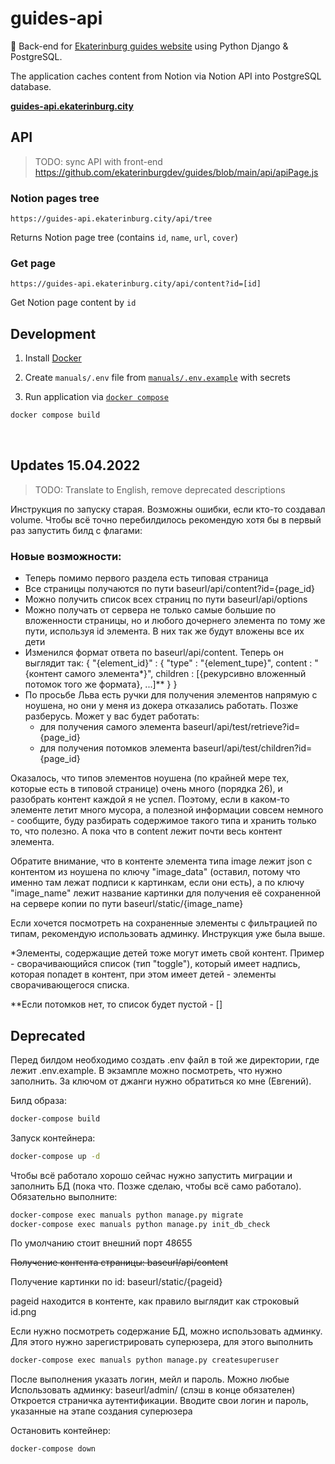 # guides-api

📗 Back-end for [Ekaterinburg guides website](https://github.com/ekaterinburgdev/guides) using Python Django & PostgreSQL.

The application caches content from Notion via Notion API into PostgreSQL database.

**[guides-api.ekaterinburg.city](https://guides-api.ekaterinburg.city)**

## API

> TODO: sync API with front-end https://github.com/ekaterinburgdev/guides/blob/main/api/apiPage.js

### Notion pages tree 
```
https://guides-api.ekaterinburg.city/api/tree
```
Returns Notion page tree (contains `id`, `name`, `url`, `cover`)

### Get page
```
https://guides-api.ekaterinburg.city/api/content?id=[id]
```
Get Notion page content by `id`


## Development

1. Install [Docker](https://docs.docker.com/get-docker/)

2. Create `manuals/.env` file from [`manuals/.env.example`](https://github.com/ekaterinburgdev/guides-api/blob/main/manuals/.env.example) with secrets

3. Run application via [`docker compose`](https://docs.docker.com/compose/)
```bash
docker compose build
```

<br />

## Updates 15.04.2022

> TODO: Translate to English, remove deprecated descriptions

Инструкция по запуску старая. Возможны ошибки, если кто-то создавал volume. Чтобы всё точно перебилдилось рекомендую хотя бы в первый раз запустить билд с флагами:


### Новые возможности:

- Теперь помимо первого раздела есть типовая страница
- Все страницы получаются по пути baseurl/api/content?id={page_id}
- Можно получить список всех страниц по пути baseurl/api/options
- Можно получать от сервера не только самые большие по вложенности страницы, но и любого дочернего элемента по тому же пути, используя id элемента. В них так же будут вложены все их дети
- Изменился формат ответа по baseurl/api/content. Теперь он выглядит так: { "{element_id}" : { "type" : "{element_tupe}", content : "{контент самого элемента*}", children : [{рекурсивно вложенный потомок того же формата}, ...]** } }
- По просьбе Льва есть ручки для получения элементов напрямую с ноушена, но они у меня из докера отказались работать. Позже разберусь. Может у вас будет работать:
    - для получения самого элемента baseurl/api/test/retrieve?id={page_id}
    - для получения потомков элемента baseurl/api/test/children?id={page_id}

Оказалось, что типов элементов ноушена (по крайней мере тех, которые есть в типовой странице) очень много (порядка 26), и разобрать контент каждой я не успел. Поэтому, если в каком-то элементе летит много мусора, а полезной информации совсем немного - сообщите, буду разбирать содержимое такого типа и хранить только то, что полезно. А пока что в content лежит почти весь контент элемента.

Обратите внимание, что в контенте элемента типа image лежит json с контентом из ноушена по ключу "image_data" (оставил, потому что именно там лежат подписи к картинкам, если они есть), а по ключу "image_name" лежит название картинки для получения её сохраненной на сервере копии по пути baseurl/static/{image_name}

Если хочется посмотреть на сохраненные элементы с фильтрацией по типам, рекомендую использовать админку. Инструкция уже была выше.

*Элементы, содержащие детей тоже могут иметь свой контент. Пример - сворачивающийся список (тип "toggle"), который имеет надпись, которая попадет в контент, при этом имеет детей - элементы сворачивающегося списка.

**Если потомков нет, то список будет пустой - []

## Deprecated

Перед билдом необходимо создать .env файл в той же директории, где лежит .env.example. В экзампле можно посмотреть, что нужно заполнить. За ключом от джанги нужно обратиться ко мне (Евгений).

Билд образа: 
``` bash
docker-compose build
```

Запуск контейнера:
``` bash
docker-compose up -d
```

Чтобы всё работало хорошо сейчас нужно запустить миграции и заполнить БД (пока что. Позже сделаю, чтобы всё само работало). Обязательно выполните:
``` bash
docker-compose exec manuals python manage.py migrate
docker-compose exec manuals python manage.py init_db_check
```

По умолчанию стоит внешний порт 48655

~~Получение контента страницы: baseurl/api/content~~

Получение картинки по id: baseurl/static/{pageid}

pageid находится в контенте, как правило выглядит как строковый id.png

Если нужно посмотреть содержание БД, можно использовать админку. Для этого нужно зарегистрировать суперюзера, для этого выполнить
``` bash
docker-compose exec manuals python manage.py createsuperuser 
```
После выполнения указать логин, мейл и пароль. Можно любые
Использовать админку: baseurl/admin/
(слэш в конце обязателен)
Откроется страничка аутентификации. Вводите свои логин и пароль, указанные на этапе создания суперюзера

Остановить контейнер: 
``` bash
docker-compose down
```
